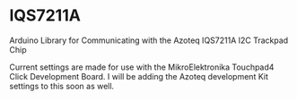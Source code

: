 # IQS7211A

Arduino Library for Communicating with the Azoteq IQS7211A I2C Trackpad Chip

Current settings are made for use with the MikroElektronika Touchpad4 Click Development Board.
I will be adding the Azoteq development Kit settings to this soon as well.
